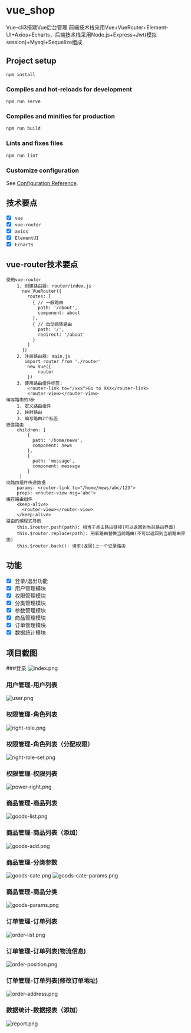 # vue_shop 
Vue-cli3搭建Vue后台管理
前端技术栈采用Vue+VueRouter+Element-UI+Axios+Echarts，后端技术栈采用Node.js+Express+Jwt(模拟session)+Mysql+Sequelize组成
## Project setup
```
npm install
```

### Compiles and hot-reloads for development
```
npm run serve
```

### Compiles and minifies for production
```
npm run build
```

### Lints and fixes files
```
npm run lint
```

### Customize configuration
See [Configuration Reference](https://cli.vuejs.org/config/).
## 技术要点
- [x] `vue`
- [x] `vue-router`
- [x] `axios`
- [x] `ElementUI`
- [x] `Echarts`

## vue-router技术要点
```
使用vue-router
    1. 创建路由器: router/index.js
      new VueRouter({
        routes: [
          { // 一般路由
            path: '/about',
            component: about
          },
          { // 自动跳转路由
            path: '/', 
            redirect: '/about'
          }
        ]
      })
    2. 注册路由器: main.js
       import router from './router'
       	new Vue({
       		router
       	})
    3. 使用路由组件标签:
       	<router-link to="/xxx">Go to XXX</router-link>
       	<router-view></router-view>
编写路由的3步
    1. 定义路由组件    
    2. 映射路由
    3. 编写路由2个标签
嵌套路由
    children: [
        {
          path: '/home/news',
          component: news
        },
        {
          path: 'message',
          component: message
        }
     ]
向路由组件传递数据
    params: <router-link to="/home/news/abc/123">
    props: <router-view msg='abc'>
缓存路由组件
    <keep-alive>
      <router-view></router-view>
    </keep-alive>
路由的编程式导航
	this.$router.push(path): 相当于点击路由链接(可以返回到当前路由界面)
	this.$router.replace(path): 用新路由替换当前路由(不可以返回到当前路由界面)
	this.$router.back(): 请求(返回)上一个记录路由
 ```
## 功能
- [x] 登录/退出功能
- [x] 用户管理模块
- [x] 权限管理模块
- [x] 分类管理模块
- [x] 参数管理模块
- [x] 商品管理模块
- [x] 订单管理模块
- [x] 数据统计模块

## 项目截图
###登录
![index.png](./screenshots/index.png)
### 用户管理-用户列表
![user.png](./screenshots/user.png)
### 权限管理-角色列表
![right-role.png](./screenshots/right-role.png)
### 权限管理-角色列表（分配权限）
![right-role-set.png](./screenshots/right-role-set.png)
### 权限管理-权限列表
![power-right.png](./screenshots/power-right.png)
### 商品管理-商品列表
![goods-list.png](./screenshots/goods-list.png)
### 商品管理-商品列表（添加）
![goods-add.png](./screenshots/goods-add.png)
### 商品管理-分类参数
![goods-cate.png](./screenshots/goods-cate.png)
![goods-cate-params.png](./screenshots/goods-cate-params.png)
### 商品管理-商品分类
![goods-params.png](./screenshots/goods-params.png)
### 订单管理-订单列表
![order-list.png](./screenshots/order-list.png)
### 订单管理-订单列表(物流信息)
![order-position.png](./screenshots/order-position.png)
### 订单管理-订单列表(修改订单地址)
![order-address.png](./screenshots/order-address.png)
### 数据统计-数据报表（添加）
![report.png](./screenshots/report.png)
